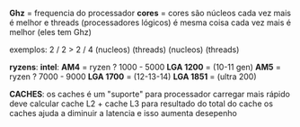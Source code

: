**Ghz** = frequencia do processador
**cores** = cores são núcleos cada vez mais é melhor e threads (processadores lógicos) é mesma coisa cada vez mais é melhor (eles tem Ghz)

exemplos:  2    /    2         >        2     /     4
       (nucleos)  (threads)        (nucleos)    (threads)

**ryzens**:                     **intel**:
**AM4** = ryzen ? 1000 - 5000    **LGA 1200** = (10-11 gen)
**AM5** = ryzen ? 7000 - 9000    **LGA 1700** = (12-13-14)
                                 **LGA 1851** = (ultra 200)

**CACHES**:
os caches é um "suporte" para processador carregar mais rápido
deve calcular cache L2 + cache L3 para resultado do total do cache
os caches ajuda a diminuir a latencia e isso aumenta desepenho

